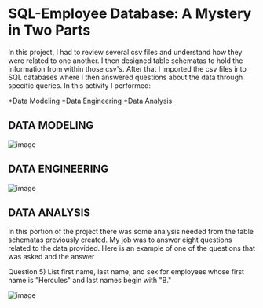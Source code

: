 # SQL-Employee Database: A Mystery in Two Parts

In this project, I had to review several csv files and understand how they were related to one another.  I then designed table schematas to hold the information from within those csv's.  After that I imported the csv files into SQL databases where I then answered questions about the data through specific queries. In this activity I performed:

*Data Modeling
*Data Engineering
*Data Analysis

## DATA MODELING
![image](https://user-images.githubusercontent.com/74878952/109578887-d87d8380-7aac-11eb-89a6-c4633e7716b1.png)

## DATA ENGINEERING
![image](https://user-images.githubusercontent.com/74878952/109579227-5772bc00-7aad-11eb-97bf-1fd347beb1c7.png)

## DATA ANALYSIS

In this portion of the project there was some analysis needed from the table schematas previously created.  My job was to answer eight questions related to the data provided.  Here is an example of one of the questions that was asked and the answer

Question 5)  List first name, last name, and sex for employees whose first name is "Hercules" and last names begin with "B."

![image](https://user-images.githubusercontent.com/74878952/109579614-14fdaf00-7aae-11eb-9032-965c9c1b2c7f.png)

